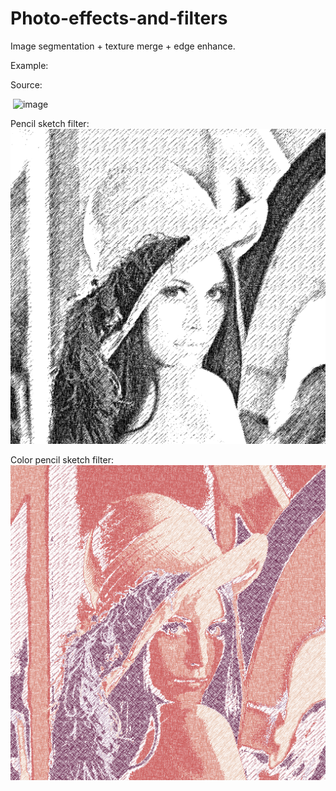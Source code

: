 # Photo-effects-and-filters

Image segmentation + texture merge + edge enhance.

Example:
  
  Source:

  ![image](https://github.com/HuinanJ/Photo-effects-and-filters/raw/master/Lenna.png=100x100)
  
  Pencil sketch filter:
  ![image](https://github.com/HuinanJ/Photo-effects-and-filters/raw/master/pencil.png)
  
  Color pencil sketch filter:
  ![image](https://github.com/HuinanJ/Photo-effects-and-filters/raw/master/colorPencil.png)
